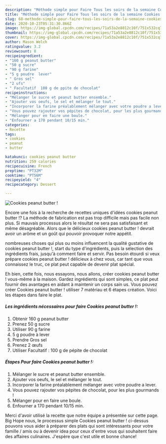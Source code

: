 ```yaml
---
description: "Méthode simple pour Faire Tous les soirs de la semaine Cookies peanut butter !"
title: "Méthode simple pour Faire Tous les soirs de la semaine Cookies peanut butter !"
slug: 68-methode-simple-pour-faire-tous-les-soirs-de-la-semaine-cookies-peanut-butter
date: 2020-10-23T05:31:30.866Z
image: https://img-global.cpcdn.com/recipes/71a53a2e8812c10f/751x532cq70/cookies-peanut-butter-photo-principale-de-la-recette.jpg
thumbnail: https://img-global.cpcdn.com/recipes/71a53a2e8812c10f/751x532cq70/cookies-peanut-butter-photo-principale-de-la-recette.jpg
cover: https://img-global.cpcdn.com/recipes/71a53a2e8812c10f/751x532cq70/cookies-peanut-butter-photo-principale-de-la-recette.jpg
author: Mason Welch
ratingvalue: 3.2
reviewcount: 8
recipeingredient:
- "160 g peanut butter"
- "50 g sucre"
- "90 g farine"
- "5 g poudre  lever"
- " Gros sel"
- "2 ufs"
- " Facultatif  100 g de ppite de chocolat"
recipeinstructions:
- "Mélanger le sucre et peanut butter ensemble."
- "Ajouter vos oeufs, le sel et mélanger le tout."
- "Incorporer la farine préalablement mélanger avec votre poudre a lever."
- "Vous pouvez rajouter vos pépites de chocolat, pour les plus gourmands !"
- "Mélanger pour en faire une boule."
- "Enfourner a 170 pendant 10/15 min."
categories:
- Recette
tags:
- cookies
- peanut
- butter

katakunci: cookies peanut butter 
nutrition: 259 calories
recipecuisine: French
preptime: "PT32M"
cooktime: "PT56M"
recipeyield: "4"
recipecategory: Dessert

---
```



![Cookies peanut butter !](https://img-global.cpcdn.com/recipes/71a53a2e8812c10f/751x532cq70/cookies-peanut-butter-photo-principale-de-la-recette.jpg)

Encore une fois à la recherche de recettes uniques d'idées cookies peanut butter !? La méthode de fabrication est pas trop difficile mais pas facile non plus. Si mauvais processus alors le résultat ne sera pas satisfaisant et même désagréable. Alors que le délicieux cookies peanut butter ! devrait avoir un arôme et un goût qui pouvoir provoquer notre appétit.

nombreuses choses qui plus ou moins influencent la qualité gustative de cookies peanut butter !, start du type d'ingrédients, puis la sélection des ingrédients frais, jusqu'à comment faire et servir. Pas besoin étourdi si veux prépare cookies peanut butter ! délicieux à chez vous, car tant que vous connaissez le truc, ce plat peut capable de devenir plat spécial.




Eh bien, cette fois, nous essayons, nous allons, créer cookies peanut butter ! vous-même à la maison. Gardez ingrédients qui sont simples, ce plat peut fournir des avantages en aidant à maintenir un corps sain us. Vous pouvez créer Cookies peanut butter ! utiliser 7 matériau et 6 étapes création. Voici les étapes dans faire le plat.

<!--inarticleads1-->

##### Les ingrédients nécessaires pour faire Cookies peanut butter !:

1. Obtenir 160 g peanut butter
1. Prenez 50 g sucre
1. Utiliser 90 g farine
1.  5 g poudre à lever
1. Prendre  Gros sel
1. Prenez 2 œufs
1. Utiliser  Facultatif : 100 g de pépite de chocolat




<!--inarticleads2-->

##### Étapes Pour faire Cookies peanut butter !:

1. Mélanger le sucre et peanut butter ensemble.
1. Ajouter vos oeufs, le sel et mélanger le tout.
1. Incorporer la farine préalablement mélanger avec votre poudre a lever.
1. Vous pouvez rajouter vos pépites de chocolat, pour les plus gourmands !
1. Mélanger pour en faire une boule.
1. Enfourner a 170 pendant 10/15 min.





Merci d'avoir utilisé la recette que notre équipe a présentée sur cette page. Big Hope nous, le processus simple Cookies peanut butter ! ci-dessus pouvons vous aider à préparer des plats qui sont intéressants pour votre famille / amis ou à devenir idea pour ceux d'entre vous qui souhaitent faire des affaires culinaires. J'espère que c'est utile et bonne chance!
